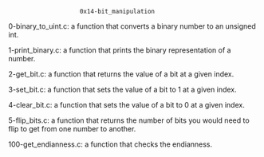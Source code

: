 						0x14-bit_manipulation

0-binary_to_uint.c: a function that converts a binary number to an unsigned int.

1-print_binary.c: a function that prints the binary representation of a number.

2-get_bit.c: a function that returns the value of a bit at a given index.

3-set_bit.c:  a function that sets the value of a bit to 1 at a given index.

4-clear_bit.c: a function that sets the value of a bit to 0 at a given index.

5-flip_bits.c: a function that returns the number of bits you would need to flip to get from one number to another.

100-get_endianness.c: a function that checks the endianness.
